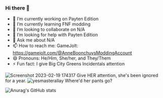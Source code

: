 ### Hi there 👋

- 🔭 I’m currently working on Payten Edition
- 🌱 I’m currently learning FNF modding
- 👯 I’m looking to collaborate on N/A
- 🤔 I’m looking for help with Payten Edition
- 💬 Ask me about N/A
- 📫 How to reach me: GameJolt: https://gamejolt.com/@AnneBoonchuysModdingAccount
- 😄 Pronouns: He/Him, She/her, and They/Them
- ⚡ Fun fact: I give Big City Greens Incidentals attention

![Screenshot 2023-02-19 174317](https://user-images.githubusercontent.com/94698464/220004706-8ad03792-e2b6-404b-9ffe-effe4f00b976.png)
Give HER attention, she's been ignored for a year.
![yesmasterallay](https://user-images.githubusercontent.com/94698464/220004796-aa32a4bb-cac2-48ce-a771-2bc910c3213a.png)
Where'd her pants go?



![Anurag's GitHub stats](https://github-readme-stats.vercel.app/api?username=PDL2CGamejolt&show_icons=true&theme=radical)
